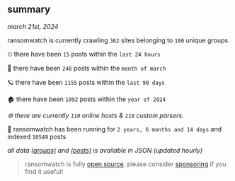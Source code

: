 
## summary
_march 21st, 2024_

ransomwatch is currently crawling `362` sites belonging to `180` unique groups

⏲ there have been `15` posts within the `last 24 hours`

🦈 there have been `248` posts within the `month of march`

🪐 there have been `1155` posts within the `last 90 days`

🏚 there have been `1092` posts within the `year of 2024`

_⚙️ there are currently `110` online hosts & `110` custom parsers._

🦕 ransomwatch has been running for `2 years, 6 months and 14 days` and indexed `10549` posts

_all data  [(groups)](http://ransomwhat.telemetry.ltd/groups) and [(posts)](http://ransomwhat.telemetry.ltd/posts) is available in JSON (updated hourly)_

> ransomwatch is fully [open source](https://github.com/joshhighet/ransomwatch#ransomwatch--). please consider [sponsoring](https://github.com/sponsors/joshhighet) if you find it useful!
